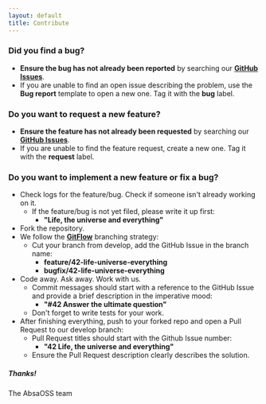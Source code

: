 ```yaml
---
layout: default
title: Contribute
---
```


### **Did you find a bug?**

* **Ensure the bug has not already been reported** by searching our **[GitHub Issues][issues]**.
* If you are unable to find an open issue describing the problem, use the **Bug report** template to open a new one. Tag it with the **bug** label.

### **Do you want to request a new feature?**

* **Ensure the feature has not already been requested** by searching our **[GitHub Issues][issues]**.
* If you are unable to find the feature request, create a new one. Tag it with the **request** label.

### **Do you want to implement a new feature or fix a bug?**

* Check logs for the feature/bug. Check if someone isn't already working on it.
  * If the feature/bug is not yet filed, please write it up first:
    * **"Life, the universe and everything"**
* Fork the repository.
* We follow the [**GitFlow**][git-flow] branching strategy:
  * Cut your branch from develop, add the GitHub Issue in the branch name:
    * **feature/42-life-universe-everything**
    * **bugfix/42-life-universe-everything**
* Code away. Ask away. Work with us.
  * Commit messages should start with a reference to the GitHub Issue and provide a brief description in the imperative mood:
    * **"#42 Answer the ultimate question"**
  * Don't forget to write tests for your work.
* After finishing everything, push to your forked repo and open a Pull Request to our develop branch:
  * Pull Request titles should start with the Github Issue number:
    * **"42 Life, the universe and everything"**
  * Ensure the Pull Request description clearly describes the solution.

##### Thanks!

The AbsaOSS team

[issues]: https://github.com/AbsaOSS/hermes/issues
[git-flow]: https://nvie.com/posts/a-successful-git-branching-model/